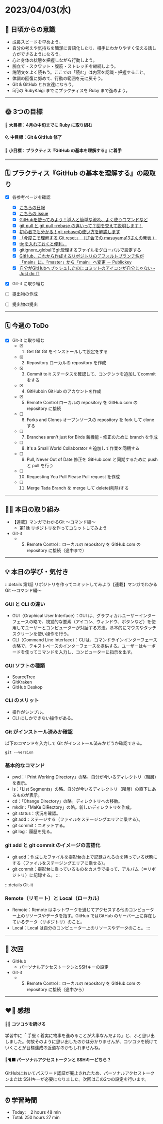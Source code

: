 # 2023/04/03(水)
## 🕺 日頃からの意識
- 成長スピードを早めよう。
- 自分の考えや気持ちを簡潔に言語化したり、相手にわかりやすく伝える話し方ができるようになろう。
- 心と身体の状態を把握しながら行動しよう。
- 腕立て・スクワット・腹筋・ストレッチを継続しよう。
- 説明文をよく読もう。ここでの「読む」は内容を認識・把握すること。
- 体調の回復に努めて、行動の範囲を元に戻そう。
- Git & GitHub とお友達になろう。
- 5月の RubyKaigi までにプラクティスを Ruby まで進めよう。

---


## 🌞 3つの目標
#### 🌝 大目標：4月の中旬までに Ruby に取り組む
#### 🌜 中目標：Git & GitHub 修了
#### 🌚 小目標：プラクティス『GitHub の基本を理解する』に着手

---


## 🗓️ プラクティス『GitHub の基本を理解する』の段取り
- [x] 各参考ページを確認
  - [x] [こちらの日報](https://bootcamp.fjord.jp/reports/24447#comment_48036)
  - [x] [こちらの issue](https://github.com/jlord/patchwork/issues/27932)
  - [x] [GitHubを使ってみよう！導入と簡単な流れ、よく使うコマンドなど](https://wp.yat-net.com/?p=3874)
  - [x] [git pull と git pull –rebase の違いって？図を交えて説明します！](https://kray.jp/blog/git-pull-rebase/)
  - [x] [初心者でも分かる！git rebaseの使い方を解説します](https://liginc.co.jp/web/tool/79390)
  - [x] [「今度こそ理解する Git reset」 （LT会での masuyama13さんの発表 ）](https://speakerdeck.com/masuyama13/git-reset-200822)
  - [x] [tigを入れておくと便利。](https://qiita.com/suino/items/b0dae7e00bd7165f79ea)
  - [x] [gitignore_globalでgit管理するファイルをグローバルで設定する](https://qiita.com/miyarappo/items/66d6212d312a68fa3b99)
  - [x] [GitHub、これから作成するリポジトリのデフォルトブランチ名が「main」に。「master」から「main」へ変更 － Publickey](https://www.publickey1.jp/blog/20/githubmainmastermain.html)
  - [x] [自分がGitHubへプッシュしたのにコミットのアイコンが自分じゃない - Just do IT](https://k-koh.hatenablog.com/entry/2020/02/01/160119)
- [x] Git-it に取り組む
- [ ] 提出物の作成
- [ ] 提出物の提出


---


## 🗓️ 今週の ToDo
- [x] Git-it に取り組む
  - [x] 1. Get Git Git をインストールして設定をする
  - [x] 2. Repository ローカルの repository を作成
  - [x] 3. Commit to it ステータスを確認して、コンテンツを追加してcommitをする
  - [x] 4. GitHubbin GitHub のアカウントを作成
  - [x] 5. Remote Control ローカルの repository を GitHub.com の repository に接続
  - [ ] 6. Forks and Clones オープンソースの repository を fork して clone する
  - [ ] 7. Branches aren't just for Birds 新機能・修正のために branch を作成
  - [ ] 8. It's a Small World Collaborator を追加して作業を同期する
  - [ ] 9. Pull, Never Out of Date 修正を GitHub.com と同期するために push と pull を行う
  - [ ] 10. Requesting You Pull Please Pull request を作成
  - [ ] 11. Merge Tada Branch を merge して delete(削除)する


---


## ✍🏻 本日の取り組み
- 【連載】マンガでわかるGit ～コマンド編～
   - 第1話 リポジトリを作ってコミットしてみよう
- Git-it
   - 5. Remote Control：ローカルの repository を GitHub.com の repository に接続（途中まで）
---


## 💡 本日の学び・気付き
:::details 第1話 リポジトリを作ってコミットしてみよう【連載】マンガでわかるGit ～コマンド編～
### GUI と CLI の違い
- GUI（Graphical User Interface）：GUI は、グラフィカルユーザーインターフェースの略で、視覚的な要素（アイコン、ウィンドウ、ボタンなど）を使用してユーザーとコンピューターが対話する方法。基本的にマウスやタッチスクリーンを使い操作を行う。
- CLI（Command Line Interface）：CLIは、コマンドラインインターフェースの略で、テキストベースのインターフェースを提供する。ユーザーはキーボードを使ってコマンドを入力し、コンピューターに指示を出す。

### GUI ソフトの種類
- SourceTree
- GitKraken
- GitHub Deskop

### CLI のメリット
- 操作がシンプル。
- CLI にしかできない操作がある。

### Git がインストール済みか確認
以下のコマンドを入力して Git がインストール済みかどうか確認できる。
```
git --version
```

### 基本的なコマンド
- pwd：「Print Working Directory」の略。自分が今いるディレクトリ（階層）を表示。
- ls：「List Segments」の略。自分が今いるディレクトリ（階層）の直下にあるものが表示。
- cd：「Change Directory」の略。ディレクトリへの移動。
- mkdir：「MaKe DIRectory」の略。新しいディレクトリを作成。
- git status：状況を確認。
- git add：ステージする（ファイルをステージングエリアに乗せる）。
- git commit：コミットする。
- git log：履歴を見る。

### git add と git commit のイメージの言語化
- git add：作成したファイルを撮影台の上で記録されるのを待っている状態にする（ファイルをステージングエリアに乗せる）。
- git commit：撮影台に乗っているものをカメラで撮って、アルバム（＝リポジトリ）に記録する。
:::

:::details Git-it
### Remote（リモート）と Local（ローカル）
- Remote：Remote はネットワークを通じてアクセスする他のコンピューター上のリソースやデータを指す。GitHub ではGitHub のサーバー上に存在しているデータ（リポジトリ）のこと。
- Local：Local は自分のコンピューター上のリソースやデータのこと。
:::

---


## 📍 次回
- GitHub
   - パーソナルアクセストークンとSSHキーの設定
-  Git-it
   - 5. Remote Control：ローカルの repository を GitHub.com の repository に接続（途中から）

---


## ❤️‍🔥 感想
#### ✍🏻 コツコツを続ける
学習中に「 手堅く着実に物事を進めることが大事なんだよね」と、ふと思い出しました。何故そのように思い出したのかは分かりませんが、コツコツを続けていくことが目標達成の近道なのかもしれませんね。

#### 🐙🐈‍⬛ パーソナルアクセストークンと SSHキーどちら？
GitHubにおいてパスワード認証が廃止されたため、パーソナルアクセストークンまたは SSHキーが必要になりました。次回はこの2つの設定を行います。

---

## ⏰ 学習時間
- Today:&nbsp;&nbsp;&nbsp; 2 hours 48 min
- Total: 250 hours 27 min
